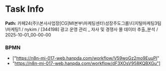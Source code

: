 # Task Info

**Path:** 카페24(주)\본사사업장\[CG]MI본부\마케팅센터\성장주도그룹\디지털마케팅3팀\마케팅1 / nykim / [344198] 광고 운영 관리 _ 자사 및 경쟁사 몰 데이터 추출_분석 / 2025-10-01_00-00-00

### BPMN
- ["https://n8n-mi-017-web.hanpda.com/workflow/V59woGz2mo9EuuPI"
- "https://n8n-mi-017-web.hanpda.com/workflow/dF3XOsV958KQBXGu"]

